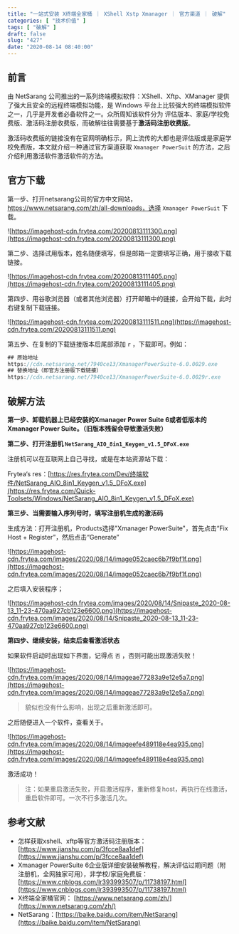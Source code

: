 ```yaml
---
title: "一站式安装 X终端全家桶 ｜ XShell Xstp Xmanager ｜ 官方渠道 ｜ 破解"
categories: [ "技术价值" ]
tags: [ "破解" ]
draft: false
slug: "427"
date: "2020-08-14 08:40:00"
---
```


## 前言

由 NetSarang 公司推出的一系列终端模拟软件：XShell、Xftp、XManager 提供了强大且安全的远程终端模拟功能，是 Windows 平台上比较强大的终端模拟软件之一，几乎是开发者必备软件之一。众所周知该软件分为 评估版本、家庭/学校免费版、激活码注册收费版，而破解往往需要基于**激活码注册收费版**。

激活码收费版的链接没有在官网明确标示，网上流传的大都也是评估版或是家庭学校免费版，本文就介绍一种通过官方渠道获取 `Xmanager PowerSuit` 的方法，之后介绍利用激活软件激活软件的方法。

## 官方下载

第一步、打开netsarang公司的官方中文网站，https://www.netsarang.com/zh/all-downloads，选择 `Xmanager PowerSuit`  下载。

![https://imagehost-cdn.frytea.com/20200813111300.png](https://imagehost-cdn.frytea.com/20200813111300.png)

第二步、选择试用版本，姓名随便填写，但是邮箱一定要填写正确，用于接收下载链接。

![https://imagehost-cdn.frytea.com/20200813111405.png](https://imagehost-cdn.frytea.com/20200813111405.png)

第四步、用谷歌浏览器（或者其他浏览器）打开邮箱中的链接，会开始下载，此时右键复制下载链接。

![https://imagehost-cdn.frytea.com/20200813111511.png](https://imagehost-cdn.frytea.com/20200813111511.png)

第五步、在复制的下载链接版本后尾部添加 `r` ，下载即可。例如：

```jsx
## 原始地址
https://cdn.netsarang.net/7940ce13/XmanagerPowerSuite-6.0.0029.exe
## 替换地址（即官方注册版下载链接）
https://cdn.netsarang.net/7940ce13/XmanagerPowerSuite-6.0.0029r.exe
```

## 破解方法

**第一步、卸载机器上已经安装的Xmanager Power Suite 6或者低版本的Xmanager Power Suite。（旧版本残留会导致激活失败）**

**第二步、打开注册机 `NetSarang_AIO_8in1_Keygen_v1.5_DFoX.exe`**

注册机可以在互联网上自己寻找，或是在本站资源站下载：

Frytea‘s res：[https://res.frytea.com/Dev/终端软件/NetSarang_AIO_8in1_Keygen_v1.5_DFoX.exe](https://res.frytea.com/Quick-Toolsets/Windows/NetSarang_AIO_8in1_Keygen_v1.5_DFoX.exe)

**第三步、当需要输入序列号时，填写注册机生成的激活码**

生成方法：打开注册机，Products选择"Xmanager PowerSuite"，首先点击“Fix Host + Register”，然后点击“Generate”

![https://imagehost-cdn.frytea.com/images/2020/08/14/image052caec6b7f9bf1f.png](https://imagehost-cdn.frytea.com/images/2020/08/14/image052caec6b7f9bf1f.png)

之后填入安装程序；

![https://imagehost-cdn.frytea.com/images/2020/08/14/Snipaste_2020-08-13_11-23-470aa927cb123e6600.png](https://imagehost-cdn.frytea.com/images/2020/08/14/Snipaste_2020-08-13_11-23-470aa927cb123e6600.png)

**第四步、继续安装，结束后查看激活状态**

如果软件启动时出现如下界面，记得点 `否` ，否则可能出现激活失败！

![https://imagehost-cdn.frytea.com/images/2020/08/14/imageae77283a9e12e5a7.png](https://imagehost-cdn.frytea.com/images/2020/08/14/imageae77283a9e12e5a7.png)

> 貌似也没有什么影响，出现之后重新激活即可。

之后随便进入一个软件，查看关于。

![https://imagehost-cdn.frytea.com/images/2020/08/14/imageefe489118e4ea935.png](https://imagehost-cdn.frytea.com/images/2020/08/14/imageefe489118e4ea935.png)

激活成功！

> 注：如果重启激活失败，开启激活程序，重新修复host，再执行在线激活，重启软件即可。一次不行多激活几次。

## 参考文献

- 怎样获取xshell、xftp等官方激活码注册版本： [https://www.jianshu.com/p/3fcce8aa1def](https://www.jianshu.com/p/3fcce8aa1def)
- Xmanager PowerSuite 6企业版详细安装破解教程，解决评估过期问题（附注册机，全网独家可用），非学校/家庭免费版： [https://www.cnblogs.com/lr393993507/p/11738197.html](https://www.cnblogs.com/lr393993507/p/11738197.html)
- X终端全家桶官网： [https://www.netsarang.com/zh/](https://www.netsarang.com/zh/)
- NetSarang：[https://baike.baidu.com/item/NetSarang](https://baike.baidu.com/item/NetSarang)